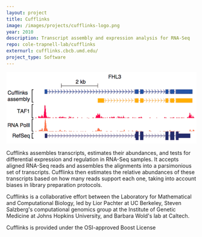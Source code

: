 ```yaml
---
layout: project
title: Cufflinks
image: /images/projects/cufflinks-logo.png
year: 2010
description: Transcript assembly and expression analysis for RNA-Seq
repo: cole-trapnell-lab/cufflinks
externurl: cufflinks.cbcb.umd.edu/
project_type: Software
---
```


![](/images/projects/cufflinks-fhl3.png)


Cufflinks assembles transcripts, estimates their abundances, and tests for differential expression and regulation in RNA-Seq samples. It accepts aligned RNA-Seq reads and assembles the alignments into a parsimonious set of transcripts. Cufflinks then estimates the relative abundances of these transcripts based on how many reads support each one, taking into account biases in library preparation protocols. 

Cufflinks is a collaborative effort between the Laboratory for Mathematical and Computational Biology, led by Lior Pachter at UC Berkeley, Steven Salzberg's computational genomics group at the Institute of Genetic Medicine at Johns Hopkins University, and Barbara Wold's lab at Caltech. 

Cufflinks is provided under the OSI-approved Boost License